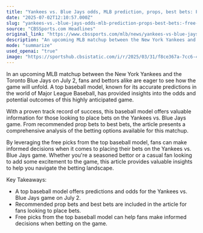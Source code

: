 ```yaml
---
title: "Yankees vs. Blue Jays odds, MLB prediction, props, best bets: Free July 2 picks from top baseball model"
date: "2025-07-02T12:10:57.000Z"
slug: "yankees-vs.-blue-jays-odds-mlb-prediction-props-best-bets:-free-july-2-picks-from-top-baseball-model"
source: "CBSSports.com Headlines"
original_link: "https://www.cbssports.com/mlb/news/yankees-vs-blue-jays-odds-mlb-prediction-props-best-bets-free-july-2-picks-from-top-baseball-model/"
description: "An upcoming MLB matchup between the New York Yankees and the Toronto Blue Jays on July 2 has fans and bettors excited. A top baseball model known for accurate predictions in MLB has provided insights into the odds and potential outcomes of the game. The article offers recommended prop bets and best bets for fans looking to place bets on the Yankees vs. Blue Jays matchup, providing valuable information for both seasoned bettors and casual fans looking to add excitement to the game. By leveraging the free picks from the top baseball model, fans can make informed decisions when placing their bets on the game."
mode: "summarize"
used_openai: "true"
image: "https://sportshub.cbsistatic.com/i/r/2025/03/31/f8ce367a-7cc6-472c-a435-28e2eb66ab66/thumbnail/1200x675/491bfbcfc94bac3a939f02144e991217/volpe-imagn-images.png"
---
```


In an upcoming MLB matchup between the New York Yankees and the Toronto Blue Jays on July 2, fans and bettors alike are eager to see how the game will unfold. A top baseball model, known for its accurate predictions in the world of Major League Baseball, has provided insights into the odds and potential outcomes of this highly anticipated game.

With a proven track record of success, this baseball model offers valuable information for those looking to place bets on the Yankees vs. Blue Jays game. From recommended prop bets to best bets, the article presents a comprehensive analysis of the betting options available for this matchup.

By leveraging the free picks from the top baseball model, fans can make informed decisions when it comes to placing their bets on the Yankees vs. Blue Jays game. Whether you're a seasoned bettor or a casual fan looking to add some excitement to the game, this article provides valuable insights to help you navigate the betting landscape.

Key Takeaways:
- A top baseball model offers predictions and odds for the Yankees vs. Blue Jays game on July 2.
- Recommended prop bets and best bets are included in the article for fans looking to place bets.
- Free picks from the top baseball model can help fans make informed decisions when betting on the game.
